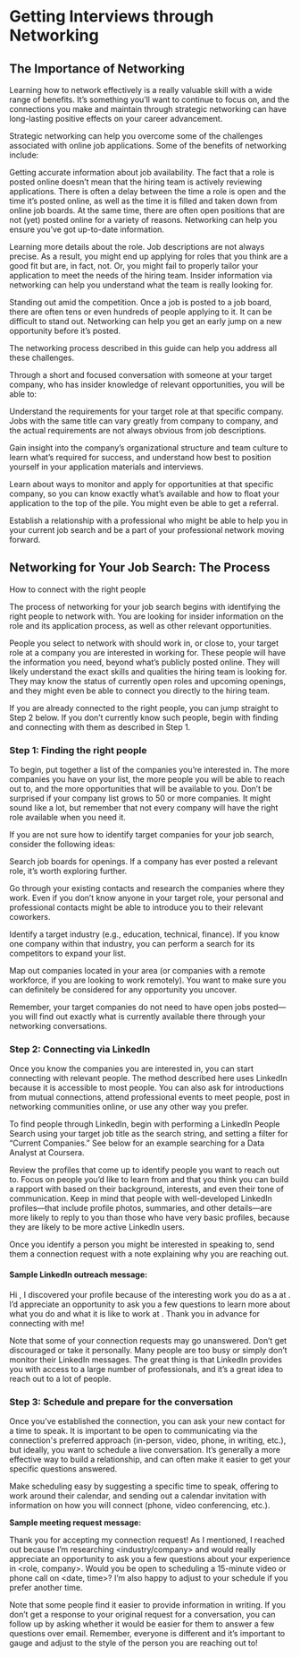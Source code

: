 # Getting Interviews through Networking

## The Importance of Networking

Learning how to network effectively is a really valuable skill with a wide range of benefits. It’s something you’ll want to continue to focus on, and the connections you make and maintain through strategic networking can have long-lasting positive effects on your career advancement.

Strategic networking can help you overcome some of the challenges associated with online job applications. Some of the benefits of networking include:

Getting accurate information about job availability. The fact that a role is posted online doesn’t mean that the hiring team is actively reviewing applications. There is often a delay between the time a role is open and the time it’s posted online, as well as the time it is filled and taken down from online job boards. At the same time, there are often open positions that are not (yet) posted online for a variety of reasons. Networking can help you ensure you’ve got up-to-date information.

Learning more details about the role. Job descriptions are not always precise. As a result, you might end up applying for roles that you think are a good fit but are, in fact, not. Or, you might fail to properly tailor your application to meet the needs of the hiring team. Insider information via networking can help you understand what the team is really looking for.

Standing out amid the competition. Once a job is posted to a job board, there are often tens or even hundreds of people applying to it. It can be difficult to stand out. Networking can help you get an early jump on a new opportunity before it’s posted.

The networking process described in this guide can help you address all these challenges.

Through a short and focused conversation with someone at your target company, who has insider knowledge of relevant opportunities, you will be able to:

Understand the requirements for your target role at that specific company. Jobs with the same title can vary greatly from company to company, and the actual requirements are not always obvious from job descriptions.

Gain insight into the company’s organizational structure and team culture to learn what’s required for success, and understand how best to position yourself in your application materials and interviews.

Learn about ways to monitor and apply for opportunities at that specific company, so you can know exactly what’s available and how to float your application to the top of the pile. You might even be able to get a referral.

Establish a relationship with a professional who might be able to help you in your current job search and be a part of your professional network moving forward.

## Networking for Your Job Search: The Process

How to connect with the right people

The process of networking for your job search begins with identifying the right people to network with. You are looking for insider information on the role and its application process, as well as other relevant opportunities.

People you select to network with should work in, or close to, your target role at a company you are interested in working for. These people will have the information you need, beyond what’s publicly posted online. They will likely understand the exact skills and qualities the hiring team is looking for. They may know the status of currently open roles and upcoming openings, and they might even be able to connect you directly to the hiring team.

If you are already connected to the right people, you can jump straight to Step 2 below. If you don’t currently know such people, begin with finding and connecting with them as described in Step 1.

### Step 1: Finding the right people

To begin, put together a list of the companies you’re interested in. The more companies you have on your list, the more people you will be able to reach out to, and the more opportunities that will be available to you. Don’t be surprised if your company list grows to 50 or more companies. It might sound like a lot, but remember that not every company will have the right role available when you need it.

If you are not sure how to identify target companies for your job search, consider the following ideas:

Search job boards for openings. If a company has ever posted a relevant role, it’s worth exploring further.

Go through your existing contacts and research the companies where they work. Even if you don’t know anyone in your target role, your personal and professional contacts might be able to introduce you to their relevant coworkers.

Identify a target industry (e.g., education, technical, finance). If you know one company within that industry, you can perform a search for its competitors to expand your list.

Map out companies located in your area (or companies with a remote workforce, if you are looking to work remotely). You want to make sure you can definitely be considered for any opportunity you uncover.

Remember, your target companies do not need to have open jobs posted—you will find out exactly what is currently available there through your networking conversations.

### Step 2: Connecting via LinkedIn

Once you know the companies you are interested in, you can start connecting with relevant people. The method described here uses LinkedIn because it is accessible to most people. You can also ask for introductions from mutual connections, attend professional events to meet people, post in networking communities online, or use any other way you prefer.

To find people through LinkedIn, begin with performing a LinkedIn People Search using your target job title as the search string, and setting a filter for “Current Companies.” See below for an example searching for a Data Analyst at Coursera.

Review the profiles that come up to identify people you want to reach out to. Focus on people you’d like to learn from and that you think you can build a rapport with based on their background, interests, and even their tone of communication. Keep in mind that people with well-developed LinkedIn profiles—that include profile photos, summaries, and other details—are more likely to reply to you than those who have very basic profiles, because they are likely to be more active LinkedIn users.

Once you identify a person you might be interested in speaking to, send them a connection request with a note explaining why you are reaching out.

#### Sample LinkedIn outreach message:

Hi <name>, I discovered your profile because of the interesting work you do as a <role> at <company>. I’d appreciate an opportunity to ask you a few questions to learn more about what you do and what it is like to work at <company>. Thank you in advance for connecting with me!

Note that some of your connection requests may go unanswered. Don’t get discouraged or take it personally. Many people are too busy or simply don’t monitor their LinkedIn messages. The great thing is that LinkedIn provides you with access to a large number of professionals, and it’s a great idea to reach out to a lot of people.

### Step 3: Schedule and prepare for the conversation

Once you’ve established the connection, you can ask your new contact for a time to speak. It is important to be open to communicating via the connection's preferred approach (in-person, video, phone, in writing, etc.), but ideally, you want to schedule a live conversation. It’s generally a more effective way to build a relationship, and can often make it easier to get your specific questions answered.

Make scheduling easy by suggesting a specific time to speak, offering to work around their calendar, and sending out a calendar invitation with information on how you will connect (phone, video conferencing, etc.).

**Sample meeting request message:**

Thank you for accepting my connection request! As I mentioned, I reached out because I’m researching <industry/company> and would really appreciate an opportunity to ask you a few questions about your experience in <role, company>. Would you be open to scheduling a 15-minute video or phone call on <date, time>? I’m also happy to adjust to your schedule if you prefer another time.

Note that some people find it easier to provide information in writing. If you don’t get a response to your original request for a conversation, you can follow up by asking whether it would be easier for them to answer a few questions over email. Remember, everyone is different and it’s important to gauge and adjust to the style of the person you are reaching out to!

